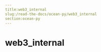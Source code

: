 ```yaml
---
title:web3_internal
slug:/read-the-docs/ocean-py/web3_internal
section:ocean-py
---
```

<a name="web3_internal"></a>
# web3\_internal


